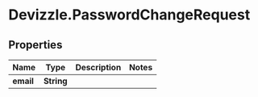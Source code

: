 # Devizzle.PasswordChangeRequest

## Properties
Name | Type | Description | Notes
------------ | ------------- | ------------- | -------------
**email** | **String** |  | 
